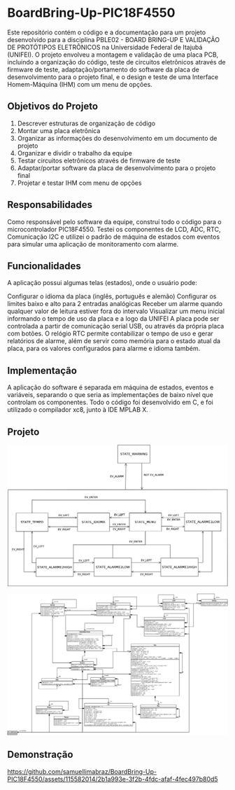 # BoardBring-Up-PIC18F4550

Este repositório contém o código e a documentação para um projeto desenvolvido para a disciplina PBLE02 - BOARD BRING-UP E VALIDAÇÃO DE PROTÓTIPOS ELETRÔNICOS na Universidade Federal de Itajubá (UNIFEI).
O projeto envolveu a montagem e validação de uma placa PCB, incluindo a organização do código, teste de circuitos eletrônicos através de firmware de teste, adaptação/portamento do software da placa de desenvolvimento para o projeto final, e o design e teste de uma Interface Homem-Máquina (IHM) com um menu de opções.

## Objetivos do Projeto

1. Descrever estruturas de organização de código
2. Montar uma placa eletrônica
3. Organizar as informações do desenvolvimento em um documento de projeto
4. Organizar e dividir o trabalho da equipe
5. Testar circuitos eletrônicos através de firmware de teste
6. Adaptar/portar software da placa de desenvolvimento para o projeto final
7. Projetar e testar IHM com menu de opções

## Responsabilidades
Como responsável pelo software da equipe, construí todo o código para o microcontrolador PIC18F4550. Testei os componentes de LCD, ADC, RTC, Comunicação I2C e utilizei o padrão de máquina de estados com eventos para simular uma aplicação de monitoramento com alarme.

## Funcionalidades
A aplicação possui algumas telas (estados), onde o usuário pode:

Configurar o idioma da placa (inglês, português e alemão)
Configurar os limites baixo e alto para 2 entradas analógicas
Receber um alarme quando qualquer valor de leitura estiver fora do intervalo
Visualizar um menu inicial informando o tempo de uso da placa e a logo da UNIFEI
A placa pode ser controlada a partir de comunicação serial USB, ou através da própria placa com botões. O relógio RTC permite contabilizar o tempo de uso e gerar relatórios de alarme, além de servir como memória para o estado atual da placa, para os valores configurados para alarme e idioma também.

## Implementação
A aplicação do software é separada em máquina de estados, eventos e variáveis, separando o que seria as implementações de baixo nível que controlam os componentes. Todo o código foi desenvolvido em C, e foi utilizado o compilador xc8, junto à IDE MPLAB X.

## Projeto

![diagrama_estados](docs/DiagramaDeEstados.png)

![diagrama_classes](docs/DiagramaDeClasses.png)

## Demonstração

https://github.com/samuellimabraz/BoardBring-Up-PIC18F4550/assets/115582014/2b1a993e-3f2b-4fdc-afaf-4fec497b80d5



